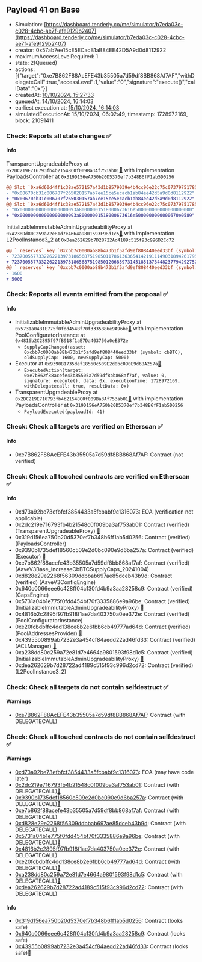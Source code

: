 ## Payload 41 on Base

- Simulation: [https://dashboard.tenderly.co/me/simulator/b7eda03c-c028-4cbc-ae7f-afe9129b2407](https://dashboard.tenderly.co/me/simulator/b7eda03c-c028-4cbc-ae7f-afe9129b2407)
- creator: 0x57ab7ee15cE5ECacB1aB84EE42D5A9d0d8112922
- maximumAccessLevelRequired: 1
- state: 2(Queued)
- actions: [{"target":"0xe7B862F88AcEFE43b35505a7d59df8BB868Af7AF","withDelegateCall":true,"accessLevel":1,"value":"0","signature":"execute()","callData":"0x"}]
- createdAt: [10/10/2024, 15:27:33](https://basescan.org/tx/0x6072d6bcab952045c69a90d4bff41c3819ff43ce9fbf7b9cf1bd41a8675ae84e)
- queuedAt: [14/10/2024, 16:14:03](https://basescan.org/tx/0x20390040b8ac9bac70d42fefac0583a05eb12e202c4a7b6f14d6fdc16afc846e)
- earliest execution at: [15/10/2024, 16:14:03](https://www.epochconverter.com/countdown?q=1729008843)
- simulatedExecutionAt: 15/10/2024, 06:02:49, timestamp: 1728972169, block: 21091411
### Check: Reports all state changes :white_check_mark:

#### Info


TransparentUpgradeableProxy at `0x2DC219E716793fb4b21548C0f009Ba3Af753ab01`[:ghost:](https://github.com/bgd-labs/aave-address-book "GovernanceV3Base.PAYLOADS_CONTROLLER") with implementation PayloadsController at `0x319D156eA750b20D5370ef7b348B6fF1ab5D0256`
```diff
@@ Slot `0xa6d60d4ff1c38ae572157a43d1b8579039e4b4cc96e22c75c07379751785fe51` @@
- "0x00670cb31c006707f265020157ab7ee15ce5ecacb1ab84ee42d5a9d0d8112922"
+ "0x00670cb31c006707f265030157ab7ee15ce5ecacb1ab84ee42d5a9d0d8112922"
@@ Slot `0xa6d60d4ff1c38ae572157a43d1b8579039e4b4cc96e22c75c07379751785fe52` @@
- "0x000000000000000000093a80000001518000673616e500000000000000000000"
+ "0x000000000000000000093a80000001518000673616e5000000000000670e0589"
```

InitializableImmutableAdminUpgradeabilityProxy at `0xA238Dd80C259a72e81d7e4664a9801593F98d1c5`[:ghost:](https://github.com/bgd-labs/aave-address-book "AaveV3Base.POOL") with implementation L2PoolInstance3_2 at `0xDea262629b7D28722Ad4189c515f93c996D2Cd72`
```diff
@@ `_reserves` key `0xcbb7c0000ab88b473b1f5afd9ef808440eed33bf (symbol: cbBTC).configuration.data` @@
- 7237005577332262213973186568751985011786136365414219111490318942617950755972
+ 7237005577332262213973186568751985012068597314518513734482377942927523978372
@@ `_reserves` key `0xcbb7c0000ab88b473b1f5afd9ef808440eed33bf (symbol: cbBTC).configuration.data_decoded.supplyCap` @@
- 1600
+ 5000
```


### Check: Reports all events emitted from the proposal :white_check_mark:

#### Info

- InitializableImmutableAdminUpgradeabilityProxy at `0x5731a04B1E775f0fdd454Bf70f3335886e9A96be`[:ghost:](https://github.com/bgd-labs/aave-address-book "AaveV3Base.POOL_CONFIGURATOR") with implementation PoolConfiguratorInstance at `0x4816b2C2895f97fB918f1aE7Da403750a0eE372e`
  - `SupplyCapChanged(asset: 0xcbb7c0000ab88b473b1f5afd9ef808440eed33bf (symbol: cbBTC), oldSupplyCap: 1600, newSupplyCap: 5000)`
- Executor at `0x9390B1735def18560c509E2d0bc090E9d6BA257a`[:ghost:](https://github.com/bgd-labs/aave-address-book "AaveV3Base.ACL_ADMIN, GovernanceV3Base.EXECUTOR_LVL_1")
  - `ExecutedAction(target: 0xe7b862f88acefe43b35505a7d59df8bb868af7af, value: 0, signature: execute(), data: 0x, executionTime: 1728972169, withDelegatecall: true, resultData: 0x)`
- TransparentUpgradeableProxy at `0x2DC219E716793fb4b21548C0f009Ba3Af753ab01`[:ghost:](https://github.com/bgd-labs/aave-address-book "GovernanceV3Base.PAYLOADS_CONTROLLER") with implementation PayloadsController at `0x319D156eA750b20D5370ef7b348B6fF1ab5D0256`
  - `PayloadExecuted(payloadId: 41)`

### Check: Check all targets are verified on Etherscan :white_check_mark:

#### Info

- 0xe7B862F88AcEFE43b35505a7d59df8BB868Af7AF: Contract (not verified) 

### Check: Check all touched contracts are verified on Etherscan :white_check_mark:

#### Info

- 0xd73a92be73efbfcf3854433a5fcbabf9c1316073: EOA (verification not applicable)
- 0x2dc219e716793fb4b21548c0f009ba3af753ab01: Contract (verified) (TransparentUpgradeableProxy) [:ghost:](https://github.com/bgd-labs/aave-address-book "GovernanceV3Base.PAYLOADS_CONTROLLER")
- 0x319d156ea750b20d5370ef7b348b6ff1ab5d0256: Contract (verified) (PayloadsController) 
- 0x9390b1735def18560c509e2d0bc090e9d6ba257a: Contract (verified) (Executor) [:ghost:](https://github.com/bgd-labs/aave-address-book "AaveV3Base.ACL_ADMIN, GovernanceV3Base.EXECUTOR_LVL_1")
- 0xe7b862f88acefe43b35505a7d59df8bb868af7af: Contract (verified) (AaveV3Base_IncreaseCbBTCSupplyCaps_20241004) 
- 0xd828e29e2268f56309ddbbab697ae85dceb43b9d: Contract (verified) (AaveV3ConfigEngine) 
- 0x640c0066eee6c428ff04c130fd4b9a3aa28258c9: Contract (verified) (CapsEngine) 
- 0x5731a04b1e775f0fdd454bf70f3335886e9a96be: Contract (verified) (InitializableImmutableAdminUpgradeabilityProxy) [:ghost:](https://github.com/bgd-labs/aave-address-book "AaveV3Base.POOL_CONFIGURATOR")
- 0x4816b2c2895f97fb918f1ae7da403750a0ee372e: Contract (verified) (PoolConfiguratorInstance) 
- 0xe20fcbdbffc4dd138ce8b2e6fbb6cb49777ad64d: Contract (verified) (PoolAddressesProvider) [:ghost:](https://github.com/bgd-labs/aave-address-book "AaveV3Base.POOL_ADDRESSES_PROVIDER")
- 0x43955b0899ab7232e3a454cf84aedd22ad46fd33: Contract (verified) (ACLManager) [:ghost:](https://github.com/bgd-labs/aave-address-book "AaveV3Base.ACL_MANAGER")
- 0xa238dd80c259a72e81d7e4664a9801593f98d1c5: Contract (verified) (InitializableImmutableAdminUpgradeabilityProxy) [:ghost:](https://github.com/bgd-labs/aave-address-book "AaveV3Base.POOL")
- 0xdea262629b7d28722ad4189c515f93c996d2cd72: Contract (verified) (L2PoolInstance3_2) 

### Check: Check all targets do not contain selfdestruct :white_check_mark:

#### Warnings

- [0xe7B862F88AcEFE43b35505a7d59df8BB868Af7AF](https://basescan.org/address/0xe7B862F88AcEFE43b35505a7d59df8BB868Af7AF): Contract (with DELEGATECALL)

### Check: Check all touched contracts do not contain selfdestruct :white_check_mark:

#### Warnings

- [0xd73a92be73efbfcf3854433a5fcbabf9c1316073](https://basescan.org/address/0xd73a92be73efbfcf3854433a5fcbabf9c1316073): EOA (may have code later)
- [0x2dc219e716793fb4b21548c0f009ba3af753ab01](https://basescan.org/address/0x2dc219e716793fb4b21548c0f009ba3af753ab01): Contract (with DELEGATECALL)[:ghost:](https://github.com/bgd-labs/aave-address-book "GovernanceV3Base.PAYLOADS_CONTROLLER")
- [0x9390b1735def18560c509e2d0bc090e9d6ba257a](https://basescan.org/address/0x9390b1735def18560c509e2d0bc090e9d6ba257a): Contract (with DELEGATECALL)[:ghost:](https://github.com/bgd-labs/aave-address-book "AaveV3Base.ACL_ADMIN, GovernanceV3Base.EXECUTOR_LVL_1")
- [0xe7b862f88acefe43b35505a7d59df8bb868af7af](https://basescan.org/address/0xe7b862f88acefe43b35505a7d59df8bb868af7af): Contract (with DELEGATECALL)
- [0xd828e29e2268f56309ddbbab697ae85dceb43b9d](https://basescan.org/address/0xd828e29e2268f56309ddbbab697ae85dceb43b9d): Contract (with DELEGATECALL)
- [0x5731a04b1e775f0fdd454bf70f3335886e9a96be](https://basescan.org/address/0x5731a04b1e775f0fdd454bf70f3335886e9a96be): Contract (with DELEGATECALL)[:ghost:](https://github.com/bgd-labs/aave-address-book "AaveV3Base.POOL_CONFIGURATOR")
- [0x4816b2c2895f97fb918f1ae7da403750a0ee372e](https://basescan.org/address/0x4816b2c2895f97fb918f1ae7da403750a0ee372e): Contract (with DELEGATECALL)
- [0xe20fcbdbffc4dd138ce8b2e6fbb6cb49777ad64d](https://basescan.org/address/0xe20fcbdbffc4dd138ce8b2e6fbb6cb49777ad64d): Contract (with DELEGATECALL)[:ghost:](https://github.com/bgd-labs/aave-address-book "AaveV3Base.POOL_ADDRESSES_PROVIDER")
- [0xa238dd80c259a72e81d7e4664a9801593f98d1c5](https://basescan.org/address/0xa238dd80c259a72e81d7e4664a9801593f98d1c5): Contract (with DELEGATECALL)[:ghost:](https://github.com/bgd-labs/aave-address-book "AaveV3Base.POOL")
- [0xdea262629b7d28722ad4189c515f93c996d2cd72](https://basescan.org/address/0xdea262629b7d28722ad4189c515f93c996d2cd72): Contract (with DELEGATECALL)

#### Info

- [0x319d156ea750b20d5370ef7b348b6ff1ab5d0256](https://basescan.org/address/0x319d156ea750b20d5370ef7b348b6ff1ab5d0256): Contract (looks safe)
- [0x640c0066eee6c428ff04c130fd4b9a3aa28258c9](https://basescan.org/address/0x640c0066eee6c428ff04c130fd4b9a3aa28258c9): Contract (looks safe)
- [0x43955b0899ab7232e3a454cf84aedd22ad46fd33](https://basescan.org/address/0x43955b0899ab7232e3a454cf84aedd22ad46fd33): Contract (looks safe)[:ghost:](https://github.com/bgd-labs/aave-address-book "AaveV3Base.ACL_MANAGER")

